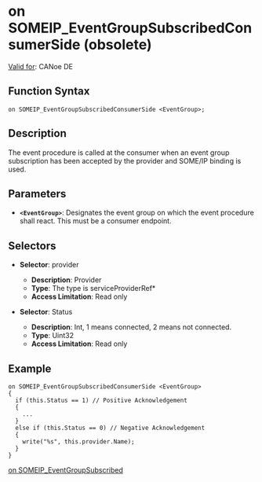 # on SOMEIP_EventGroupSubscribedConsumerSide (obsolete)

[Valid for](../../../Shared/FeatureAvailability.md):  CANoe DE

## Function Syntax

`on SOMEIP_EventGroupSubscribedConsumerSide <EventGroup>;`

## Description

The event procedure is called at the consumer when an event group subscription has been accepted by the provider and SOME/IP binding is used.

## Parameters

- **`<EventGroup>`**: Designates the event group on which the event procedure shall react. This must be a consumer endpoint.

## Selectors

- **Selector**: provider
  - **Description**: Provider
  - **Type**: The type is serviceProviderRef*
  - **Access Limitation**: Read only

- **Selector**: Status
  - **Description**: Int, 1 means connected, 2 means not connected.
  - **Type**: Uint32
  - **Access Limitation**: Read only

## Example

```plaintext
on SOMEIP_EventGroupSubscribedConsumerSide <EventGroup>
{
  if (this.Status == 1) // Positive Acknowledgement
  {
    ...
  }
  else if (this.Status == 0) // Negative Acknowledgement
  {
    write("%s", this.provider.Name);
  }
}
```

[on SOMEIP_EventGroupSubscribed](CAPLfunctionOnSOMEIPEventGroupSubscribed.md)
